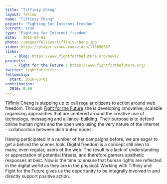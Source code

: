 ```yaml
---
title: "Tiffiniy Cheng"
layout: fellow
name: "Tiffiniy Cheng"
project: "Fighting for Internet freedom"
current: true
type: "Fighting for Internet freedom"
date:   2015-09-01
photo: /images/fellows/tiffiniy-cheng.jpg
video: https://player.vimeo.com/video/178896657
links:
    - Blog: https://www.fightforthefuture.org/news/
projects:
    - Fight for the Future : https://www.fightforthefuture.org/
twitter: fightfortheftr
fellowship:
  start: 2016-03-01
contribution:
  2016: 0.00
---
```

Tiffiniy Cheng is stepping up to call regular citizens to action around web freedom. Through [Fight for the Future](https://www.fightforthefuture.org/) she is developing innovative, scalable organising approaches that are centered around the creative use of technology, messaging and alliance-building. Their purpose is to defend online human rights and the open web using the very nature of the Internet - collaboration between distributed nodes.

Having  participated in a number of her campaigns before, we are eager to get a  behind the scenes look. Digital freedom is a concept still alien to  many, even regular, users of the web. The result is a lack of  understanding or appreciation of potential threats, and therefore garners apathetic  responses at best. Now is the time to ensure that human rights are  reflected in the digital world as they are in the physical. Working with  Tiffiniy and Fight for the Future gives us the opportunity to be  integrally involved in and directly support positive action.
